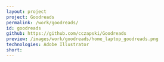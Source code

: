 ```yaml
---
layout: project
project: Goodreads
permalink: /work/goodreads/
id: goodreads
github: https://github.com/cczapski/Goodreads
preview: /images/work/goodreads/home_laptop_goodreads.png
technologies: Adobe Illustrator
short:  
---
```

